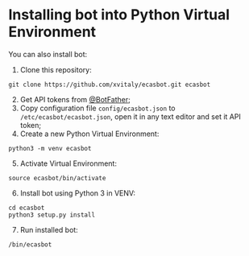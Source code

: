 # Installing bot into Python Virtual Environment
You can also install bot:
 1. Clone this repository:
 ```
 git clone https://github.com/xvitaly/ecasbot.git ecasbot
 ```
 2. Get API tokens from [@BotFather](https://t.me/BotFather);
 3. Copy configuration file `config/ecasbot.json` to `/etc/ecasbot/ecasbot.json`, open it in any text editor and set it API token;
 4. Create a new Python Virtual Environment:
 ```
 python3 -m venv ecasbot
 ```
 5. Activate Virtual Environment:
 ```
 source ecasbot/bin/activate
 ```
 6. Install bot using Python 3 in VENV:
 ```
 cd ecasbot
 python3 setup.py install
 ```
 7. Run installed bot:
 ```bash
 /bin/ecasbot
 ```
